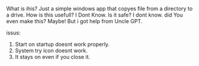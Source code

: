 What is ihis?
Just a simple windows app that copyes file from a directory to a drive. 
How is this usefull?
I Dont Know.
Is it safe?
I dont know.
did You even make this?
Maybe! But i got help from Uncle GPT.

issus:
01. Start on startup doesnt work properly.
02. System try icon doesnt work.
03. It stays on even if you close it.
